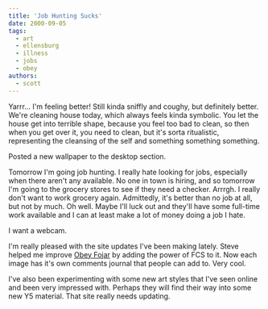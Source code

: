 ```yaml
---
title: 'Job Hunting Sucks'
date: 2000-09-05
tags:
  - art
  - ellensburg
  - illness
  - jobs
  - obey
authors:
  - scott
---
```


Yarrr... I'm feeling better! Still kinda sniffly and coughy, but definitely better. We're cleaning house today, which always feels kinda symbolic. You let the house get into terrible shape, because you feel too bad to clean, so then when you get over it, you need to clean, but it's sorta ritualistic, representing the cleansing of the self and something something something.

Posted a new wallpaper to the desktop section.

Tomorrow I'm going job hunting. I really hate looking for jobs, especially when there aren't any available. No one in town is hiring, and so tomorrow I'm going to the grocery stores to see if they need a checker. Arrrgh. I really don't want to work grocery again. Admittedly, it's better than no job at all, but not by much. Oh well. Maybe I'll luck out and they'll have some full-time work available and I can at least make a lot of money doing a job I hate.

I want a webcam.

I'm really pleased with the site updates I've been making lately. Steve helped me improve [Obey Fojar](https://archives.spaceninja.com/obey/v2/) by adding the power of FCS to it. Now each image has it's own comments journal that people can add to. Very cool.

I've also been experimenting with some new art styles that I've seen online and been very impressed with. Perhaps they will find their way into some new Y5 material. That site really needs updating.
